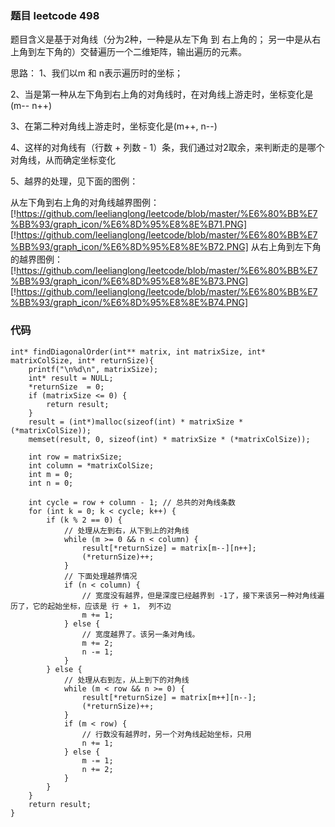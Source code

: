 ### 题目 leetcode 498

题目含义是基于对角线（分为2种，一种是从左下角 到 右上角的； 另一中是从右上角到左下角的）交替遍历一个二维矩阵，输出遍历的元素。

思路：
1、我们以m 和 n表示遍历时的坐标；

2、当是第一种从左下角到右上角的对角线时，在对角线上游走时，坐标变化是 (m-- n++)

3、在第二种对角线上游走时，坐标变化是(m++, n--)

4、这样的对角线有（行数 + 列数 - 1）条，我们通过对2取余，来判断走的是哪个对角线，从而确定坐标变化

5、越界的处理，见下面的图例：

从左下角到右上角的对角线越界图例：
[!https://github.com/leelianglong/leetcode/blob/master/%E6%80%BB%E7%BB%93/graph_icon/%E6%8D%95%E8%8E%B71.PNG]
[!https://github.com/leelianglong/leetcode/blob/master/%E6%80%BB%E7%BB%93/graph_icon/%E6%8D%95%E8%8E%B72.PNG]
从右上角到左下角的越界图例：
[!https://github.com/leelianglong/leetcode/blob/master/%E6%80%BB%E7%BB%93/graph_icon/%E6%8D%95%E8%8E%B73.PNG]
[!https://github.com/leelianglong/leetcode/blob/master/%E6%80%BB%E7%BB%93/graph_icon/%E6%8D%95%E8%8E%B74.PNG]

### 代码
```
int* findDiagonalOrder(int** matrix, int matrixSize, int* matrixColSize, int* returnSize){
    printf("\n%d\n", matrixSize);
    int* result = NULL;
    *returnSize  = 0;
    if (matrixSize <= 0) {
        return result;
    }
    result = (int*)malloc(sizeof(int) * matrixSize * (*matrixColSize));
    memset(result, 0, sizeof(int) * matrixSize * (*matrixColSize));

    int row = matrixSize;
    int column = *matrixColSize;
    int m = 0;
    int n = 0;
    
    int cycle = row + column - 1; // 总共的对角线条数
    for (int k = 0; k < cycle; k++) {
        if (k % 2 == 0) {
            // 处理从左到右，从下到上的对角线
            while (m >= 0 && n < column) {
                result[*returnSize] = matrix[m--][n++];
                (*returnSize)++;
            }
            // 下面处理越界情况
            if (n < column) {
                // 宽度没有越界，但是深度已经越界到 -1了，接下来该另一种对角线遍历了，它的起始坐标，应该是 行 + 1， 列不边
                m += 1;
            } else {
                // 宽度越界了。该另一条对角线。
                m += 2;
                n -= 1;
            }
        } else {
            // 处理从右到左，从上到下的对角线
            while (m < row && n >= 0) {
                result[*returnSize] = matrix[m++][n--];
                (*returnSize)++;
            }
            if (m < row) {
                // 行数没有越界时，另一个对角线起始坐标，只用
                n += 1;
            } else {
                m -= 1;
                n += 2;
            }
        }
    }
    return result;
}
```
